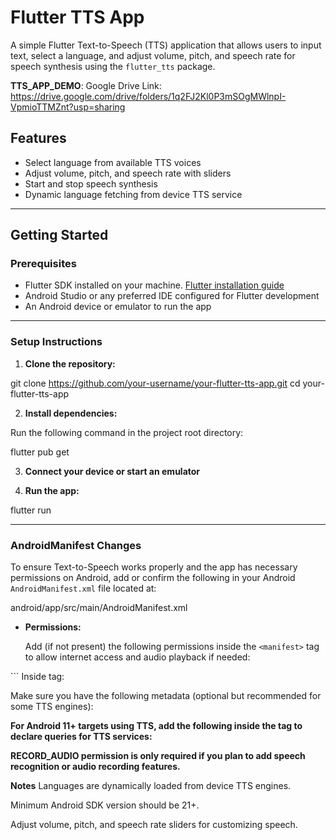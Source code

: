 # Flutter TTS App

A simple Flutter Text-to-Speech (TTS) application that allows users to input text, select a language, and adjust volume, pitch, and speech rate for speech synthesis using the `flutter_tts` package.

**TTS_APP_DEMO**:
Google Drive Link:
https://drive.google.com/drive/folders/1q2FJ2Kl0P3mSOgMWlnpI-VpmioTTMZnt?usp=sharing

## Features

- Select language from available TTS voices
- Adjust volume, pitch, and speech rate with sliders
- Start and stop speech synthesis
- Dynamic language fetching from device TTS service

---

## Getting Started

### Prerequisites

- Flutter SDK installed on your machine. [Flutter installation guide](https://flutter.dev/docs/get-started/install)
- Android Studio or any preferred IDE configured for Flutter development
- An Android device or emulator to run the app

---

### Setup Instructions

1. **Clone the repository:**

git clone https://github.com/your-username/your-flutter-tts-app.git
cd your-flutter-tts-app

2. **Install dependencies:**

Run the following command in the project root directory:

flutter pub get

3. **Connect your device or start an emulator**

4. **Run the app:**

flutter run

---

### AndroidManifest Changes

To ensure Text-to-Speech works properly and the app has necessary permissions on Android, add or confirm the following in your Android `AndroidManifest.xml` file located at:

android/app/src/main/AndroidManifest.xml

- **Permissions:**

  Add (if not present) the following permissions inside the `<manifest>` tag to allow internet access and audio playback if needed:

<uses-permission android:name="android.permission.INTERNET"/> <uses-permission android:name="android.permission.RECORD_AUDIO"/> <!-- If you want to use speech recognition in the future --> ```
Inside <application> tag:

Make sure you have the following metadata (optional but recommended for some TTS engines):
<meta-data android:name="com.google.android.tts" android:value="true" />

**For Android 11+ targets using TTS, add the following inside the <manifest> tag to declare queries for TTS services:**
<queries>
  <intent>
    <action android:name="android.intent.action.TTS_SERVICE" />
  </intent>
</queries>

**RECORD_AUDIO permission is only required if you plan to add speech recognition or audio recording features.**

**Notes**
Languages are dynamically loaded from device TTS engines.

Minimum Android SDK version should be 21+.

Adjust volume, pitch, and speech rate sliders for customizing speech.
